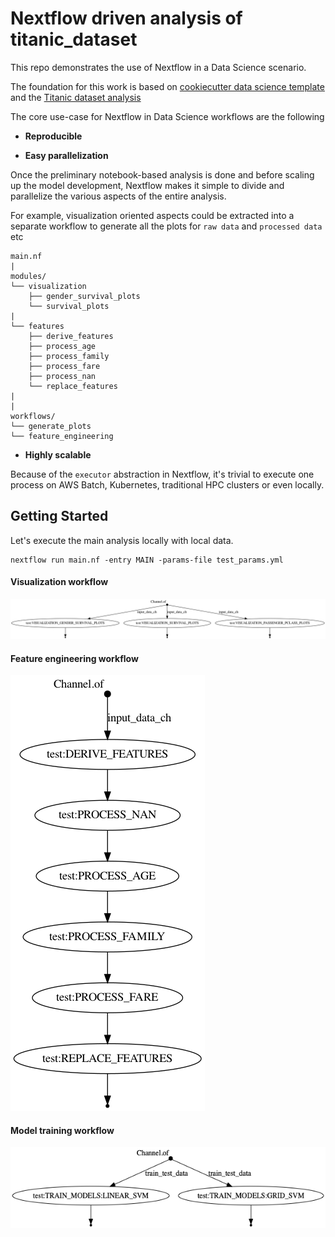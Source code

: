 Nextflow driven analysis of titanic_dataset
==============================

This repo demonstrates the use of Nextflow in a Data Science scenario.

The foundation for this work is based on  [cookiecutter data science template](https://github.com/drivendata/cookiecutter-data-science) and the 
[Titanic dataset analysis](https://www.kaggle.com/ash316/eda-to-prediction-dietanic)

The core use-case for Nextflow in Data Science workflows are the following 

- **Reproducible**



- **Easy parallelization**

Once the preliminary notebook-based analysis is done and before scaling up the model development, Nextflow makes it simple to divide and parallelize the various aspects of the entire analysis.

For example, visualization oriented aspects could be extracted into a separate workflow to generate all the plots for `raw data` and `processed data` etc

```
main.nf
|
modules/
└── visualization
    ├── gender_survival_plots
    └── survival_plots
|
└── features
    ├── derive_features
    ├── process_age
    ├── process_family
    ├── process_fare
    ├── process_nan
    └── replace_features
|
|
workflows/
└── generate_plots
└── feature_engineering
```

- **Highly scalable**

Because of the `executor` abstraction in Nextflow, it's trivial to execute one process on AWS Batch, Kubernetes, traditional HPC clusters or even locally.


## Getting Started

Let's execute the main analysis locally with local data.

```
nextflow run main.nf -entry MAIN -params-file test_params.yml
```

#### Visualization workflow

![Visualization workflow](./docs/visualization_flowchart.png)


#### Feature engineering workflow

![Feature Engineering workflow](./docs/feature_engineering_flowchart.png)



#### Model training workflow

![Model Training workflow](./docs/model_training_workflow.png)

